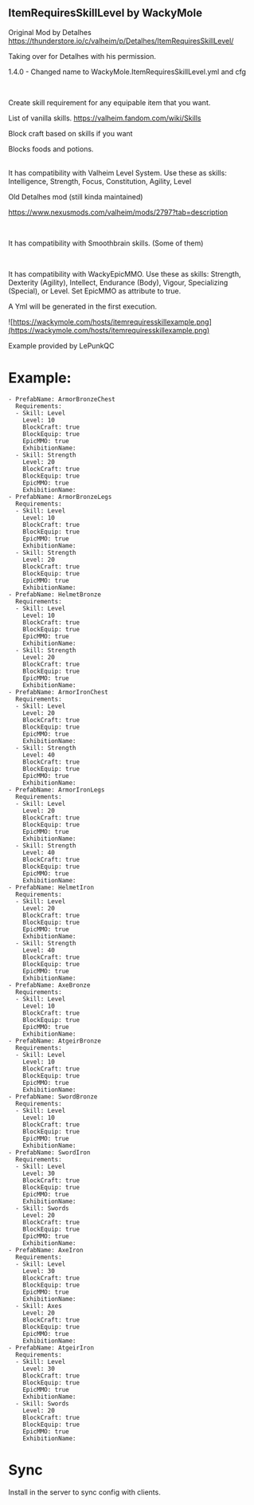 ## ItemRequiresSkillLevel by WackyMole

Original Mod by Detalhes https://thunderstore.io/c/valheim/p/Detalhes/ItemRequiresSkillLevel/

Taking over for Detalhes with his permission.

1.4.0 - Changed name to WackyMole.ItemRequiresSkillLevel.yml and cfg

</br>


Create skill requirement for any equipable item that you want.  

List of vanilla skills. https://valheim.fandom.com/wiki/Skills

Block craft based on skills if you want

Blocks foods and potions.

</br>
It has compatibility with Valheim Level System. Use these as skills: Intelligence, Strength, Focus, Constitution, Agility, Level 

Old Detalhes mod (still kinda maintained)

https://www.nexusmods.com/valheim/mods/2797?tab=description

</br>

It has compatibility with Smoothbrain skills. (Some of them)

</br>

It has compatibility with WackyEpicMMO. Use these as skills: Strength, Dexterity (Agility), Intellect, Endurance (Body), Vigour, Specializing (Special), or Level. Set EpicMMO as attribute to true.


A Yml will be generated in the first execution.

![https://wackymole.com/hosts/itemrequiresskillexample.png](https://wackymole.com/hosts/itemrequiresskillexample.png)

Example provided by LePunkQC


# Example:
```
- PrefabName: ArmorBronzeChest
  Requirements:
  - Skill: Level
    Level: 10
    BlockCraft: true
    BlockEquip: true
    EpicMMO: true
    ExhibitionName:
  - Skill: Strength
    Level: 20
    BlockCraft: true
    BlockEquip: true
    EpicMMO: true
    ExhibitionName:
- PrefabName: ArmorBronzeLegs
  Requirements:
  - Skill: Level
    Level: 10
    BlockCraft: true
    BlockEquip: true
    EpicMMO: true
    ExhibitionName:
  - Skill: Strength
    Level: 20
    BlockCraft: true
    BlockEquip: true
    EpicMMO: true
    ExhibitionName:
- PrefabName: HelmetBronze
  Requirements:
  - Skill: Level
    Level: 10
    BlockCraft: true
    BlockEquip: true
    EpicMMO: true
    ExhibitionName:
  - Skill: Strength
    Level: 20
    BlockCraft: true
    BlockEquip: true
    EpicMMO: true
    ExhibitionName:
- PrefabName: ArmorIronChest
  Requirements:
  - Skill: Level
    Level: 20
    BlockCraft: true
    BlockEquip: true
    EpicMMO: true
    ExhibitionName: 
  - Skill: Strength
    Level: 40
    BlockCraft: true
    BlockEquip: true
    EpicMMO: true
    ExhibitionName:
- PrefabName: ArmorIronLegs
  Requirements:
  - Skill: Level
    Level: 20
    BlockCraft: true
    BlockEquip: true
    EpicMMO: true
    ExhibitionName: 
  - Skill: Strength
    Level: 40
    BlockCraft: true
    BlockEquip: true
    EpicMMO: true
    ExhibitionName: 
- PrefabName: HelmetIron
  Requirements:
  - Skill: Level
    Level: 20
    BlockCraft: true
    BlockEquip: true
    EpicMMO: true
    ExhibitionName: 
  - Skill: Strength
    Level: 40
    BlockCraft: true
    BlockEquip: true
    EpicMMO: true
    ExhibitionName:
- PrefabName: AxeBronze
  Requirements:
  - Skill: Level
    Level: 10
    BlockCraft: true
    BlockEquip: true
    EpicMMO: true
    ExhibitionName: 
- PrefabName: AtgeirBronze
  Requirements:
  - Skill: Level
    Level: 10
    BlockCraft: true
    BlockEquip: true
    EpicMMO: true
    ExhibitionName: 
- PrefabName: SwordBronze
  Requirements:
  - Skill: Level
    Level: 10
    BlockCraft: true
    BlockEquip: true
    EpicMMO: true
    ExhibitionName: 
- PrefabName: SwordIron
  Requirements:
  - Skill: Level
    Level: 30
    BlockCraft: true
    BlockEquip: true
    EpicMMO: true
    ExhibitionName: 
  - Skill: Swords
    Level: 20
    BlockCraft: true
    BlockEquip: true
    EpicMMO: true
    ExhibitionName:
- PrefabName: AxeIron
  Requirements:
  - Skill: Level
    Level: 30
    BlockCraft: true
    BlockEquip: true
    EpicMMO: true
    ExhibitionName: 
  - Skill: Axes
    Level: 20
    BlockCraft: true
    BlockEquip: true
    EpicMMO: true
    ExhibitionName:
- PrefabName: AtgeirIron
  Requirements:
  - Skill: Level
    Level: 30
    BlockCraft: true
    BlockEquip: true
    EpicMMO: true
    ExhibitionName: 
  - Skill: Swords
    Level: 20
    BlockCraft: true
    BlockEquip: true
    EpicMMO: true
    ExhibitionName:

```

# Sync
Install in the server to sync config with clients.

